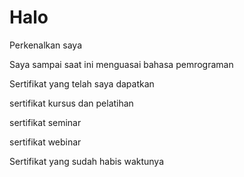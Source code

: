 # Halo
Perkenalkan saya 

Saya sampai saat ini menguasai bahasa pemrograman

Sertifikat yang telah saya dapatkan

sertifikat kursus dan pelatihan

sertifikat seminar

sertifikat webinar

Sertifikat yang sudah habis waktunya

<!--
**yogaardiansyah/yogaardiansyah** is a ✨ _special_ ✨ repository because its `README.md` (this file) appears on your GitHub profile.

Here are some ideas to get you started:

- 🔭 I’m currently working on ...
- 🌱 I’m currently learning ...
- 👯 I’m looking to collaborate on ...
- 🤔 I’m looking for help with ...
- 💬 Ask me about ...
- 📫 How to reach me: ...
- 😄 Pronouns: ...
- ⚡ Fun fact: ...
-->
